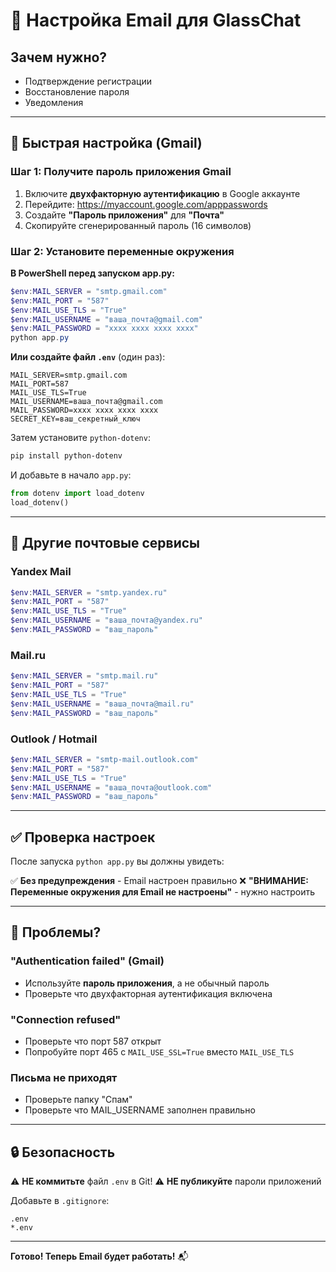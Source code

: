 # 📧 Настройка Email для GlassChat

## Зачем нужно?
- Подтверждение регистрации
- Восстановление пароля
- Уведомления

---

## 🚀 Быстрая настройка (Gmail)

### Шаг 1: Получите пароль приложения Gmail

1. Включите **двухфакторную аутентификацию** в Google аккаунте
2. Перейдите: https://myaccount.google.com/apppasswords
3. Создайте **"Пароль приложения"** для **"Почта"**
4. Скопируйте сгенерированный пароль (16 символов)

### Шаг 2: Установите переменные окружения

**В PowerShell перед запуском app.py:**

```powershell
$env:MAIL_SERVER = "smtp.gmail.com"
$env:MAIL_PORT = "587"
$env:MAIL_USE_TLS = "True"
$env:MAIL_USERNAME = "ваша_почта@gmail.com"
$env:MAIL_PASSWORD = "xxxx xxxx xxxx xxxx"
python app.py
```

**Или создайте файл `.env`** (один раз):

```env
MAIL_SERVER=smtp.gmail.com
MAIL_PORT=587
MAIL_USE_TLS=True
MAIL_USERNAME=ваша_почта@gmail.com
MAIL_PASSWORD=xxxx xxxx xxxx xxxx
SECRET_KEY=ваш_секретный_ключ
```

Затем установите `python-dotenv`:
```bash
pip install python-dotenv
```

И добавьте в начало `app.py`:
```python
from dotenv import load_dotenv
load_dotenv()
```

---

## 📮 Другие почтовые сервисы

### Yandex Mail

```powershell
$env:MAIL_SERVER = "smtp.yandex.ru"
$env:MAIL_PORT = "587"
$env:MAIL_USE_TLS = "True"
$env:MAIL_USERNAME = "ваша_почта@yandex.ru"
$env:MAIL_PASSWORD = "ваш_пароль"
```

### Mail.ru

```powershell
$env:MAIL_SERVER = "smtp.mail.ru"
$env:MAIL_PORT = "587"
$env:MAIL_USE_TLS = "True"
$env:MAIL_USERNAME = "ваша_почта@mail.ru"
$env:MAIL_PASSWORD = "ваш_пароль"
```

### Outlook / Hotmail

```powershell
$env:MAIL_SERVER = "smtp-mail.outlook.com"
$env:MAIL_PORT = "587"
$env:MAIL_USE_TLS = "True"
$env:MAIL_USERNAME = "ваша_почта@outlook.com"
$env:MAIL_PASSWORD = "ваш_пароль"
```

---

## ✅ Проверка настроек

После запуска `python app.py` вы должны увидеть:

✅ **Без предупреждения** - Email настроен правильно
❌ **"ВНИМАНИЕ: Переменные окружения для Email не настроены"** - нужно настроить

---

## 🐛 Проблемы?

### "Authentication failed" (Gmail)
- Используйте **пароль приложения**, а не обычный пароль
- Проверьте что двухфакторная аутентификация включена

### "Connection refused"
- Проверьте что порт 587 открыт
- Попробуйте порт 465 с `MAIL_USE_SSL=True` вместо `MAIL_USE_TLS`

### Письма не приходят
- Проверьте папку "Спам"
- Проверьте что MAIL_USERNAME заполнен правильно

---

## 🔒 Безопасность

⚠️ **НЕ коммитьте** файл `.env` в Git!
⚠️ **НЕ публикуйте** пароли приложений

Добавьте в `.gitignore`:
```
.env
*.env
```

---

**Готово! Теперь Email будет работать!** 📬

